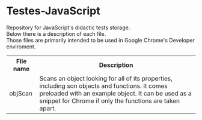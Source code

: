 # Testes-JavaScript
Repository for JavaScript's didactic tests storage.<br>
Below there is a description of each file.<br>
Those files are primarily intended to be used in Google Chrome's Developer enviroment.<br>

<table>
  <tr>
    <th>File name</th>
    <th>Description</th>
  </tr>
  <tr>
    <td>objScan</td>
    <td>Scans an object looking for all of its properties, including son objects and functions. It comes preloaded with an example object. It can be used as a snippet for Chrome if only the functions are taken apart.</td>
  </tr>
</table>
